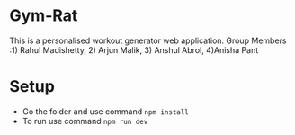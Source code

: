 # Gym-Rat
This is a personalised workout generator web application. Group Members :1) Rahul Madishetty, 2) Arjun Malik, 3) Anshul Abrol, 4)Anisha Pant

# Setup

- Go the folder and use command `npm install`
- To run use command `npm run dev`
